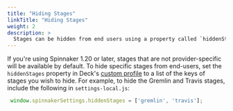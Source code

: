 ```yaml
---
title: "Hiding Stages"
linkTitle: "Hiding Stages"
weight: 2
description: >
  Stages can be hidden from end users using a property called `hiddenStages` in a custom profile for Deck.
---
```


If you're using Spinnaker 1.20 or later, stages that are not
provider-specific will be available by default. To hide specific stages
from end-users, set the `hiddenStages` property in Deck's [custom
profile](/docs/reference/halyard/custom/#custom-profile-for-deck) to a list of the
keys of stages you wish to hide. For example, to hide the Gremlin and Travis
stages, include the following in `settings-local.js`:

```js
 window.spinnakerSettings.hiddenStages = ['gremlin', 'travis'];
```
